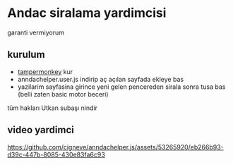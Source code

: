 # Andac siralama yardimcisi

garanti vermiyorum

## kurulum

- [tampermonkey](https://chromewebstore.google.com/detail/tampermonkey/dhdgffkkebhmkfjojejmpbldmpobfkfo?hl=tr) kur
- anndachelper.user.js indirip aç açılan sayfada ekleye bas
- yazilarim sayfasina girince yeni gelen pencereden sirala sonra tusa bas (belli zaten basic motor beceri)

tüm hakları Utkan subaşı nindir


## video yardimci


https://github.com/cigneve/anndachelper.js/assets/53265920/eb266b93-d39c-447b-8085-430e83fa6c93

